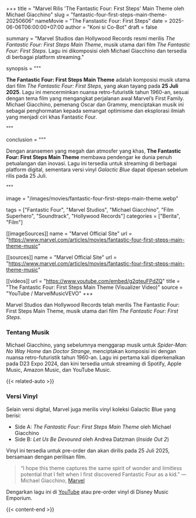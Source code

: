 +++
title = "Marvel Rilis 'The Fantastic Four: First Steps' Main Theme oleh Michael Giacchino"
slug = "fantastic-four-first-steps-main-theme-20250606"
nameMovie = "The Fanstastic Four: First Steps"
date = 2025-06-06T06:00:00+07:00
author = "Koni si Co-Bot"
draft = false

summary = "Marvel Studios dan Hollywood Records resmi merilis *The Fantastic Four: First Steps Main Theme*, musik utama dari film *The Fantastic Four: First Steps*. Lagu ini dikomposisi oleh Michael Giacchino dan tersedia di berbagai platform streaming."

synopsis = """<p><strong>The Fantastic Four: First Steps Main Theme</strong> adalah komposisi musik utama dari film <em>The Fantastic Four: First Steps</em>, yang akan tayang pada <strong>25 Juli 2025</strong>. Lagu ini mencerminkan nuansa retro-futuristik tahun 1960-an, sesuai dengan tema film yang mengangkat perjalanan awal Marvel’s First Family. Michael Giacchino, pemenang Oscar dan Grammy, menciptakan musik ini sebagai penghormatan kepada semangat optimisme dan eksplorasi ilmiah yang menjadi ciri khas Fantastic Four.</p>"""

conclusion = """<p>Dengan aransemen yang megah dan atmosfer yang khas, <strong>The Fantastic Four: First Steps Main Theme</strong> membawa pendengar ke dunia penuh petualangan dan inovasi. Lagu ini tersedia untuk streaming di berbagai platform digital, sementara versi vinyl <em>Galactic Blue</em> dapat dipesan sebelum rilis pada 25 Juli.</p>"""

image = "/images/movies/fantastic-four-first-steps-main-theme.webp"

tags = ["Fantastic Four", "Marvel Studios", "Michael Giacchino", "Film Superhero", "Soundtrack", "Hollywood Records"]
categories = ["Berita", "Film"]

[[imageSources]]
name = "Marvel Official Site"
url = "https://www.marvel.com/articles/movies/fantastic-four-first-steps-main-theme-music"

[[sources]]
name = "Marvel Official Site"
url = "https://www.marvel.com/articles/movies/fantastic-four-first-steps-main-theme-music"

[[videos]]
url = "https://www.youtube.com/embed/g2qteuFPdZQ"
title = "The Fantastic Four: First Steps Main Theme (Visualizer Video)"
source = "YouTube / MarvelMusicVEVO"
+++

Marvel Studios dan Hollywood Records telah merilis The Fantastic Four: First Steps Main Theme, musik utama dari film *The Fantastic Four: First Steps*.

### Tentang Musik
Michael Giacchino, yang sebelumnya menggarap musik untuk *Spider-Man: No Way Home* dan *Doctor Strange*, menciptakan komposisi ini dengan nuansa retro-futuristik tahun 1960-an. Lagu ini pertama kali diperkenalkan pada D23 Expo 2024, dan kini tersedia untuk streaming di Spotify, Apple Music, Amazon Music, dan YouTube Music.

{{< related-auto >}}
### Versi Vinyl
Selain versi digital, Marvel juga merilis vinyl koleksi Galactic Blue yang berisi:
- Side A: *The Fantastic Four: First Steps Main Theme* oleh Michael Giacchino
- Side B: *Let Us Be Devoured* oleh Andrea Datzman (*Inside Out 2*)

Vinyl ini tersedia untuk pre-order dan akan dirilis pada 25 Juli 2025, bersamaan dengan perilisan film.

> “I hope this theme captures the same spirit of wonder and limitless potential that I felt when I first discovered Fantastic Four as a kid.”
> — Michael Giacchino, [Marvel](https://www.marvel.com/articles/movies/fantastic-four-first-steps-main-theme-music)

Dengarkan lagu ini di [YouTube](https://www.youtube.com/watch?v=g2qteuFPdZQ) atau pre-order vinyl di Disney Music Emporium.


{{< content-end >}}
